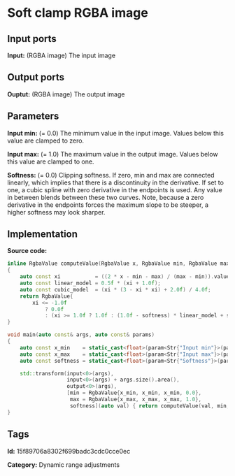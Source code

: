 # Soft clamp RGBA image

## Input ports

__Input:__ (RGBA image) The input image

## Output ports

__Ouptut:__ (RGBA image) The output image

## Parameters

__Input min:__ (= 0.0) The minimum value in the input image. Values below this value are clamped to zero.

__Input max:__ (= 1.0) The maximum value in the output image. Values below this value are clamped to one.

__Softness:__ (= 0.0) Clipping softness. If zero, min and max are connected linearly, which implies that there is a discontinuity in the derivative. If set to one, a cubic spline with zero derivative in the endpoints is used. Any value in between blends between these two curves. Note, because a zero derivative in the endpoints forces the maximum slope to be steeper, a higher softness may look sharper.

## Implementation

__Source code:__ 

```c++
inline RgbaValue computeValue(RgbaValue x, RgbaValue min, RgbaValue max, float softness)
{
	auto const xi           = ((2 * x - min - max) / (max - min)).value();
	auto const linear_model = 0.5f * (xi + 1.0f);
	auto const cubic_model  = (xi * (3 - xi * xi) + 2.0f) / 4.0f;
	return RgbaValue{
	    xi <= -1.0f
	        ? 0.0f
	        : (xi >= 1.0f ? 1.0f : (1.0f - softness) * linear_model + softness * cubic_model)};
}

void main(auto const& args, auto const& params)
{
	auto const x_min    = static_cast<float>(param<Str{"Input min"}>(params).value());
	auto const x_max    = static_cast<float>(param<Str{"Input max"}>(params).value());
	auto const softness = static_cast<float>(param<Str{"Softness"}>(params).value());

	std::transform(input<0>(args),
	               input<0>(args) + args.size().area(),
	               output<0>(args),
	               [min = RgbaValue{x_min, x_min, x_min, 0.0},
	                max = RgbaValue{x_max, x_max, x_max, 1.0},
	                softness](auto val) { return computeValue(val, min, max, softness); });
}
```

## Tags

__Id:__ 15f89706a8302f699badc3cdc0cce0ec

__Category:__ Dynamic range adjustments